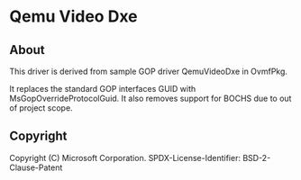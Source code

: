 # Qemu Video Dxe

## About

This driver is derived from sample GOP driver QemuVideoDxe in OvmfPkg.

It replaces the standard GOP interfaces GUID with MsGopOverrideProtocolGuid. It also removes support for BOCHS due
to out of project scope.

## Copyright

Copyright (C) Microsoft Corporation.
SPDX-License-Identifier: BSD-2-Clause-Patent
